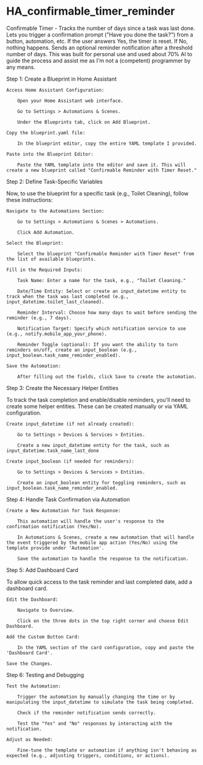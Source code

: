 # HA_confirmable_timer_reminder
Confirmable Timer - Tracks the number of days since a task was last done.  Lets you trigger a confirmation prompt ("Have you done the task?") from a button, automation, etc.  If the user answers Yes, the timer is reset. If No, nothing happens.  Sends an optional reminder notification after a threshold number of days.
This was built for personal use and used about 70% AI to guide the process and assist me as I'm not a (competent) programmer by any means.

Step 1: Create a Blueprint in Home Assistant

    Access Home Assistant Configuration:

        Open your Home Assistant web interface.

        Go to Settings > Automations & Scenes.

        Under the Blueprints tab, click on Add Blueprint.

    Copy the blueprint.yaml file:

        In the blueprint editor, copy the entire YAML template I provided.

    Paste into the Blueprint Editor:

        Paste the YAML template into the editor and save it. This will create a new blueprint called "Confirmable Reminder with Timer Reset."

Step 2: Define Task-Specific Variables

Now, to use the blueprint for a specific task (e.g., Toilet Cleaning), follow these instructions:

    Navigate to the Automations Section:

        Go to Settings > Automations & Scenes > Automations.

        Click Add Automation.

    Select the Blueprint:

        Select the blueprint "Confirmable Reminder with Timer Reset" from the list of available blueprints.

    Fill in the Required Inputs:

        Task Name: Enter a name for the task, e.g., "Toilet Cleaning."

        Date/Time Entity: Select or create an input_datetime entity to track when the task was last completed (e.g., input_datetime.toilet_last_cleaned).

        Reminder Interval: Choose how many days to wait before sending the reminder (e.g., 7 days).

        Notification Target: Specify which notification service to use (e.g., notify.mobile_app_your_phone).

        Reminder Toggle (optional): If you want the ability to turn reminders on/off, create an input_boolean (e.g., input_boolean.task_name_reminder_enabled).

    Save the Automation:

        After filling out the fields, click Save to create the automation.

Step 3: Create the Necessary Helper Entities

To track the task completion and enable/disable reminders, you'll need to create some helper entities. These can be created manually or via YAML configuration.

    Create input_datetime (if not already created):

        Go to Settings > Devices & Services > Entities.

        Create a new input_datetime entity for the task, such as input_datetime.task_name_last_done

    Create input_boolean (if needed for reminders):

        Go to Settings > Devices & Services > Entities.

        Create an input_boolean entity for toggling reminders, such as input_boolean.task_name_reminder_enabled.

Step 4: Handle Task Confirmation via Automation

    Create a New Automation for Task Response:

        This automation will handle the user's response to the confirmation notification (Yes/No).

        In Automations & Scenes, create a new automation that will handle the event triggered by the mobile app action (Yes/No) using the template provide under 'Automation'.

        Save the automation to handle the response to the notification.

Step 5: Add Dashboard Card

To allow quick access to the task reminder and last completed date, add a dashboard card.

    Edit the Dashboard:

        Navigate to Overview.

        Click on the three dots in the top right corner and choose Edit Dashboard.

    Add the Custom Button Card:

        In the YAML section of the card configuration, copy and paste the 'Dashboard Card'.
        
    Save the Changes.

Step 6: Testing and Debugging

    Test the Automation:

        Trigger the automation by manually changing the time or by manipulating the input_datetime to simulate the task being completed.

        Check if the reminder notification sends correctly.

        Test the "Yes" and "No" responses by interacting with the notification.

    Adjust as Needed:

        Fine-tune the template or automation if anything isn't behaving as expected (e.g., adjusting triggers, conditions, or actions).
